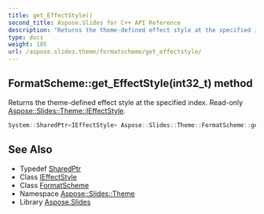 ```yaml
---
title: get_EffectStyle()
second_title: Aspose.Slides for C++ API Reference
description: "Returns the theme-defined effect style at the specified index. Read-only Aspose::Slides::Theme::IEffectStyle."
type: docs
weight: 105
url: /aspose.slides.theme/formatscheme/get_effectstyle/
---
```

## FormatScheme::get_EffectStyle(int32_t) method


Returns the theme-defined effect style at the specified index. Read-only [Aspose::Slides::Theme::IEffectStyle](../../ieffectstyle/).

```cpp
System::SharedPtr<IEffectStyle> Aspose::Slides::Theme::FormatScheme::get_EffectStyle(int32_t index) override
```

## See Also

* Typedef [SharedPtr](../../../system/sharedptr/)
* Class [IEffectStyle](../../ieffectstyle/)
* Class [FormatScheme](../)
* Namespace [Aspose::Slides::Theme](../../)
* Library [Aspose.Slides](../../../)